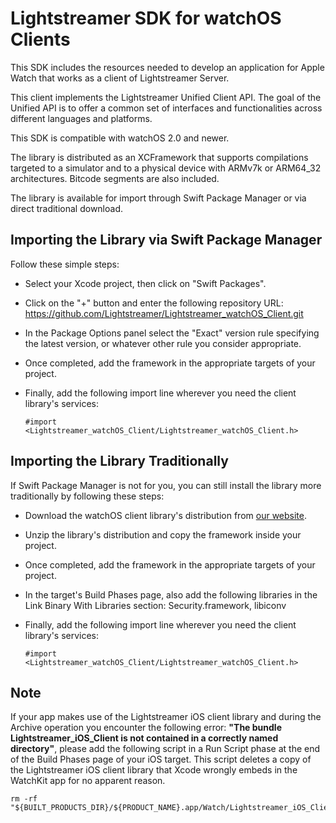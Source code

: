 # Lightstreamer SDK for watchOS Clients

This SDK includes the resources needed to develop an application for Apple Watch that works as a client of Lightstreamer Server.

This client implements the Lightstreamer Unified Client API. The goal of the Unified API is to offer a common set of interfaces and functionalities across different languages and platforms.

This SDK is compatible with watchOS 2.0 and newer.

The library is distributed as an XCFramework that supports compilations targeted to a simulator and to a physical device with ARMv7k or ARM64_32 architectures. Bitcode segments are also included.

The library is available for import through Swift Package Manager or via direct traditional download.

## Importing the Library via Swift Package Manager

Follow these simple steps:

* Select your Xcode project, then click on "Swift Packages".
* Click on the "+" button and enter the following repository URL: https://github.com/Lightstreamer/Lightstreamer_watchOS_Client.git
* In the Package Options panel select the "Exact" version rule specifying the latest version, or whatever other rule you consider appropriate.
* Once completed, add the framework in the appropriate targets of your project.
* Finally, add the following import line wherever you need the client library's services:

  ```
  #import <Lightstreamer_watchOS_Client/Lightstreamer_watchOS_Client.h>
  ```

## Importing the Library Traditionally

If Swift Package Manager is not for you, you can still install the library more traditionally by following these steps:

* Download the watchOS client library's distribution from [our website](https://lightstreamer.com/res/ls-watchos-client/4.3.2/lib/ls-watchos-client-4.3.2.zip).
* Unzip the library's distribution and copy the framework inside your project.
* Once completed, add the framework in the appropriate targets of your project.
* In the target's Build Phases page, also add the following libraries in the Link Binary With Libraries section:
  Security.framework, libiconv
* Finally, add the following import line wherever you need the client library's services:

  ```
  #import <Lightstreamer_watchOS_Client/Lightstreamer_watchOS_Client.h>
  ```

## Note

If your app makes use of the Lightstreamer iOS client library and during the Archive operation you encounter the following error: 
**"The bundle Lightstreamer_iOS_Client is not contained in a correctly named directory"**, 
please add the following script in a Run Script phase at the end of the Build Phases page of your iOS target. 
This script deletes a copy of the Lightstreamer iOS client library that Xcode wrongly embeds in the WatchKit app for no apparent reason.

```
rm -rf "${BUILT_PRODUCTS_DIR}/${PRODUCT_NAME}.app/Watch/Lightstreamer_iOS_Client.framework"
```
